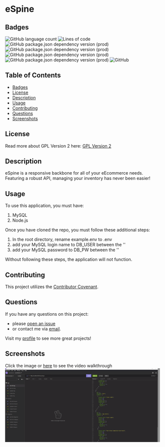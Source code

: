 # eSpine
## Badges
![GitHub language count](https://img.shields.io/github/languages/count/caeldeth/e-spine?style=plastic)
![Lines of code](https://img.shields.io/tokei/lines/github/caeldeth/e-spine?style=plastic)
![GitHub package.json dependency version (prod)](https://img.shields.io/github/package-json/dependency-version/caeldeth/e-spine/sequelize?style=plastic)
![GitHub package.json dependency version (prod)](https://img.shields.io/github/package-json/dependency-version/caeldeth/e-spine/dotenv?style=plastic)
![GitHub package.json dependency version (prod)](https://img.shields.io/github/package-json/dependency-version/caeldeth/e-spine/mysql2?style=plastic)
![GitHub package.json dependency version (prod)](https://img.shields.io/github/package-json/dependency-version/caeldeth/e-spine/express?style=plastic)
![GitHub](https://img.shields.io/github/license/caeldeth/e-spine?style=plastic)

## Table of Contents
  - [Badges](#badges)
  - [License](#license)
  - [Description](#description)
  - [Usage](#usage)
  - [Contributing](#contributing)
  - [Questions](#questions)
  - [Screenshots](#screenshots)

## License
Read more about GPL Version 2 here:
[GPL Version 2](https://www.gnu.org/licenses/old-licenses/gpl-2.0.en.html)

## Description
eSpine is a responsive backbone for all of your eEcommerce needs.  Featuring a robust API, managing your inventory has never been easier!

## Usage
To use this application, you must have:
1) MySQL 
2) Node.js

Once you have cloned the repo, you must follow these additional steps:
1) In the root directory, rename example.env to .env
2) add your MySQL login name to DB_USER between the ''
3) add your MySQL password to DB_PW between the ''

Without following these steps, the application will not function.  

## Contributing
This project utilizes the [Contributor Covenant](https://www.contributor-covenant.org/version/2/1/code_of_conduct/).

## Questions
If you have any questions on this project:
* please [open an issue](https://github.com/Caeldeth/e-spine/issues)
* or contact me via [email](mailto:tacolejr@gmail.com?subject=[Github%20Question%20-%20e-spine]).

Visit my [profile](https://github.com/Caeldeth) to see more great projects!
  
## Screenshots
Click the image or [here](https://watch.screencastify.com/v/U5o66a08VC5ezzX8cApp) to see the video walkthrough
[![Main page](./images/espine.gif)](https://watch.screencastify.com/v/U5o66a08VC5ezzX8cApp "eSpine Walkthrough")

